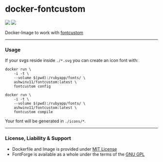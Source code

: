 # docker-fontcustom

[![](https://codeclou.github.io/doc/badges/generated/docker-image-size-200.svg)](https://hub.docker.com/r/ashwinv11/docker-fontcustom/tags/) [![](https://codeclou.github.io/doc/badges/generated/docker-from-ubuntu-16.04.svg)](https://www.ubuntu.com/)

Docker-Image to work with [fontcustom](https://github.com/FontCustom/fontcustom)

-----

### Usage

If your svgs reside inside `./*.svg` you can create an icon font with:

```
docker run \
    -i -t \
    --volume $(pwd):/rubyapp/fonts/ \
    ashwinv11/fontcustom:latest \
    fontcustom config

docker run \
    -i -t \
    --volume $(pwd):/rubyapp/fonts/ \
    ashwinv11/fontcustom:latest \
    fontcustom compile
```

Your font will be generated in `./icons/*`.

----

### License, Liability & Support

 * Dockerfile and Image is provided under [MIT License](https://github.com/codeclou/docker-fontcustom/blob/master/LICENSE.md)
 * FontForge is available as a whole under the terms of the [GNU GPL](http://www.gnu.org/copyleft/gpl.html)
